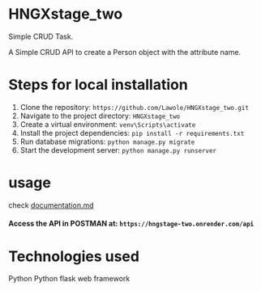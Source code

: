 # HNGXstage_two
Simple CRUD Task.

A Simple CRUD API to create a Person object with the attribute name.
# Steps for local installation
1. Clone the repository: ```https://github.com/Lawole/HNGXstage_two.git```
2. Navigate to the project directory: ```HNGXstage_two```
3. Create a virtual environment: ```venv\Scripts\activate```
4. Install the project dependencies: ```pip install -r requirements.txt```
5. Run database migrations: ```python manage.py migrate ```
6. Start the development server: ```python manage.py runserver ```
# usage 
check [documentation.md](https://github.com/Lawole/HNGXstage_two/blob/master/documentation.md)
#### Access the API in POSTMAN at: ```https://hngstage-two.onrender.com/api```
# Technologies used 
Python 
Python flask web framework 
